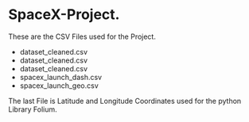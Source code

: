 # SpaceX-Project.
These are the CSV Files used for the Project.

- dataset_cleaned.csv
- dataset_cleaned.csv
- dataset_cleaned.csv
- spacex_launch_dash.csv
- spacex_launch_geo.csv

The last File is Latitude and Longitude Coordinates used for the python Library Folium.
